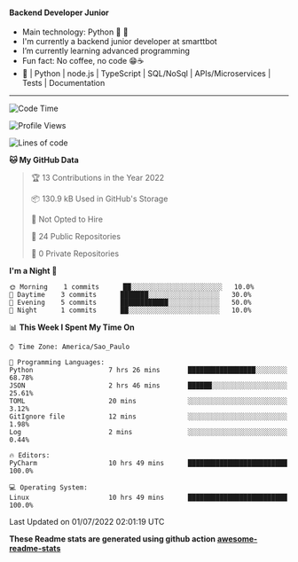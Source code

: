 #### Backend Developer Junior

- Main technology: Python 🐍 💖
- I'm currently a backend junior developer at smarttbot
- I’m currently learning advanced programming
- Fun fact: No coffee, no code 😁☕
- 📖 | Python | node.js | TypeScript | SQL/NoSql | APIs/Microservices | Tests | Documentation
---
<!--START_SECTION:waka-->
![Code Time](http://img.shields.io/badge/Code%20Time-0%20secs-blue)

![Profile Views](http://img.shields.io/badge/Profile%20Views-0-blue)

![Lines of code](https://img.shields.io/badge/From%20Hello%20World%20I%27ve%20Written-83%20Thousand%20lines%20of%20code-blue)

**🐱 My GitHub Data** 

> 🏆 13 Contributions in the Year 2022
 > 
> 📦 130.9 kB Used in GitHub's Storage 
 > 
> 🚫 Not Opted to Hire
 > 
> 📜 24 Public Repositories 
 > 
> 🔑 0 Private Repositories  
 > 
**I'm a Night 🦉** 

```text
🌞 Morning    1 commits      ██░░░░░░░░░░░░░░░░░░░░░░░   10.0% 
🌆 Daytime    3 commits      ███████░░░░░░░░░░░░░░░░░░   30.0% 
🌃 Evening    5 commits      ████████████░░░░░░░░░░░░░   50.0% 
🌙 Night      1 commits      ██░░░░░░░░░░░░░░░░░░░░░░░   10.0%

```


📊 **This Week I Spent My Time On** 

```text
⌚︎ Time Zone: America/Sao_Paulo

💬 Programming Languages: 
Python                   7 hrs 26 mins       █████████████████░░░░░░░░   68.78% 
JSON                     2 hrs 46 mins       ██████░░░░░░░░░░░░░░░░░░░   25.61% 
TOML                     20 mins             ░░░░░░░░░░░░░░░░░░░░░░░░░   3.12% 
GitIgnore file           12 mins             ░░░░░░░░░░░░░░░░░░░░░░░░░   1.98% 
Log                      2 mins              ░░░░░░░░░░░░░░░░░░░░░░░░░   0.44%

🔥 Editors: 
PyCharm                  10 hrs 49 mins      █████████████████████████   100.0%

💻 Operating System: 
Linux                    10 hrs 49 mins      █████████████████████████   100.0%

```


 Last Updated on 01/07/2022 02:01:19 UTC
<!--END_SECTION:waka-->

**These Readme stats are generated using github action [awesome-readme-stats](https://github.com/anmol098/waka-readme-stats)**
